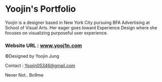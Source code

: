 # Yoojin's Portfolio

Yoojin is a designer based in New York City pursuing BFA Advertising at School of Visual Arts. Her eager goes toward Experience Design where she focuses on visualizing purposeful user experience.

### Website URL : www.yooj1n.com

©Designed by Yoojin Jung

Contact : Yoojin05346@gmail.com

Never Not.. Bo9me
